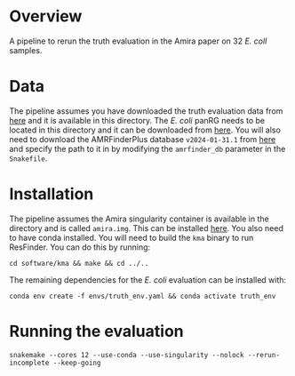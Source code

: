 
# Overview

A pipeline to rerun the truth evaluation in the Amira paper on 32 *E. colI* samples.

# Data

The pipeline assumes you have downloaded the truth evaluation data from [here]() and it is available in this directory. The *E. coli* panRG needs to be located in this directory and it can be downloaded from [here](https://drive.google.com/file/d/13c_bUXnBEs9iEPPobou7-xEgkz_t08YP/view?usp=sharing). You will also need to download the AMRFinderPlus database `v2024-01-31.1` from [here](https://ftp.ncbi.nlm.nih.gov/pathogen/Antimicrobial_resistance/AMRFinderPlus/database/3.12/2024-01-31.1/) and specify the path to it in by modifying the `amrfinder_db` parameter in the `Snakefile`.

# Installation

The pipeline assumes the Amira singularity container is available in the directory and is called `amira.img`. This can be installed [here](https://github.com/Danderson123/amira). You also need to have conda installed. You will need to build the `kma` binary to run ResFinder. You can do this by running:
```{bash}
cd software/kma && make && cd ../..
```
The remaining dependencies for the *E. coli* evaluation can be installed with:
```{bash}
conda env create -f envs/truth_env.yaml && conda activate truth_env
```

# Running the evaluation
```{bash}
snakemake --cores 12 --use-conda --use-singularity --nolock --rerun-incomplete --keep-going 
```